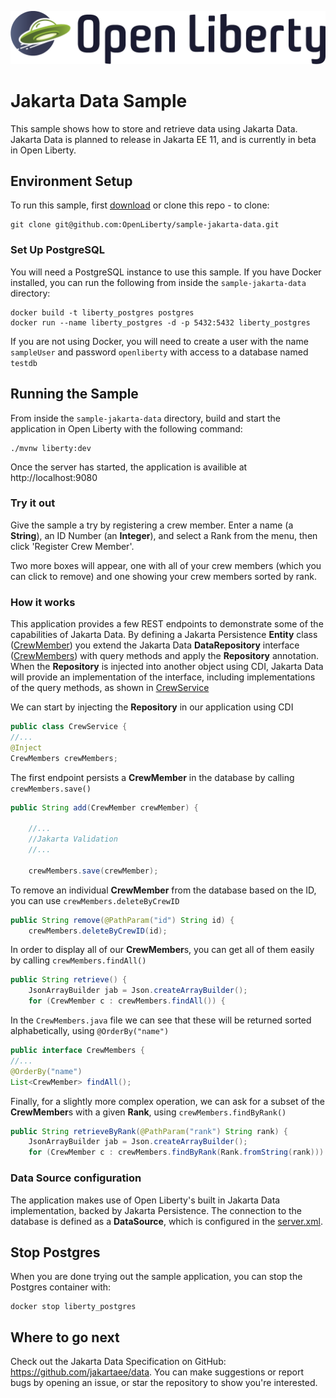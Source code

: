 ![](https://github.com/OpenLiberty/open-liberty/blob/master/logos/logo_horizontal_light_navy.png)

# Jakarta Data Sample
This sample shows how to store and retrieve data using Jakarta Data. Jakarta Data is planned to release in Jakarta EE 11, and is currently in beta in Open Liberty.

## Environment Setup
To run this sample, first [download](https://github.com/OpenLiberty/sample-jakarta-data/archive/main.zip) or clone this repo - to clone:
```
git clone git@github.com:OpenLiberty/sample-jakarta-data.git
```

### Set Up PostgreSQL
You will need a PostgreSQL instance to use this sample. If you have Docker installed, you can run the following from inside the `sample-jakarta-data` directory:

```
docker build -t liberty_postgres postgres
docker run --name liberty_postgres -d -p 5432:5432 liberty_postgres
```
If you are not using Docker, you will need to create a user with the name `sampleUser` and password `openliberty` with access to a database named `testdb`

## Running the Sample
From inside the `sample-jakarta-data` directory, build and start the application in Open Liberty with the following command:
```
./mvnw liberty:dev
```

Once the server has started, the application is availible at http://localhost:9080

### Try it out
Give the sample a try by registering a crew member. Enter a name (a **String**), an ID Number (an **Integer**), and select a Rank from the menu, then click 'Register Crew Member'.

Two more boxes will appear, one with all of your crew members (which you can click to remove) and one showing your crew members sorted by rank.

### How it works
This application provides a few REST endpoints to demonstrate some of the capabilities of Jakarta Data. By defining a Jakarta Persistence **Entity** class ([CrewMember](src/main/java/io/openliberty/sample/application/CrewMember.java)) you extend the Jakarta Data **DataRepository** interface ([CrewMembers](src/main/java/io/openliberty/sample/application/CrewMembers.java)) with query methods and apply the **Repository** annotation. When the **Repository** is injected into another object using CDI, Jakarta Data will provide an implementation of the interface, including implementations of the query methods, as shown in [CrewService](src/main/java/io/openliberty/sample/application/CrewService.java)

We can start by injecting the **Repository** in our application using CDI

```java
public class CrewService {
//...
@Inject
CrewMembers crewMembers;
```

The first endpoint persists a **CrewMember** in the database by calling `crewMembers.save()`

```java
public String add(CrewMember crewMember) {
    
    //...
    //Jakarta Validation
    //...

    crewMembers.save(crewMember);
```

To remove an individual **CrewMember** from the database based on the ID, you can use `crewMembers.deleteByCrewID`
```java
public String remove(@PathParam("id") String id) {
    crewMembers.deleteByCrewID(id);
```

In order to display all of our **CrewMember**s, you can get all of them easily by calling `crewMembers.findAll()`
```java
public String retrieve() {
    JsonArrayBuilder jab = Json.createArrayBuilder();
    for (CrewMember c : crewMembers.findAll()) {	
```
In the `CrewMembers.java` file we can see that these will be returned sorted alphabetically, using `@OrderBy("name")`
```java
public interface CrewMembers {
//...
@OrderBy("name")
List<CrewMember> findAll();
```

Finally, for a slightly more complex operation, we can ask for a subset of the **CrewMember**s with a given **Rank**, using `crewMembers.findByRank()`
```java
public String retrieveByRank(@PathParam("rank") String rank) {
    JsonArrayBuilder jab = Json.createArrayBuilder();
	for (CrewMember c : crewMembers.findByRank(Rank.fromString(rank))) {
```

### Data Source configuration

The application makes use of Open Liberty's built in Jakarta Data implementation, backed by Jakarta Persistence. The connection to the database is defined as a **DataSource**, which is configured in the [server.xml](src/main/liberty/config/server.xml).

## Stop Postgres
When you are done trying out the sample application, you can stop the Postgres container with:
```
docker stop liberty_postgres
```

## Where to go next

Check out the Jakarta Data Specification on GitHub: https://github.com/jakartaee/data.
You can make suggestions or report bugs by opening an issue, or star the repository to show you're interested.
